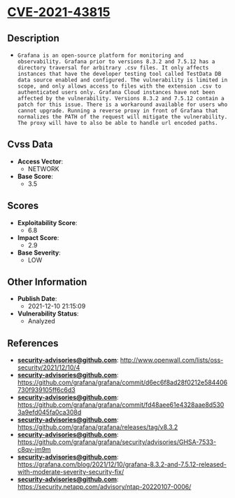 
# [CVE-2021-43815](https://cve.mitre.org/cgi-bin/cvename.cgi?name=CVE-2021-43815)

## Description

- `Grafana is an open-source platform for monitoring and observability. Grafana prior to versions 8.3.2 and 7.5.12 has a directory traversal for arbitrary .csv files. It only affects instances that have the developer testing tool called TestData DB data source enabled and configured. The vulnerability is limited in scope, and only allows access to files with the extension .csv to authenticated users only. Grafana Cloud instances have not been affected by the vulnerability. Versions 8.3.2 and 7.5.12 contain a patch for this issue. There is a workaround available for users who cannot upgrade. Running a reverse proxy in front of Grafana that normalizes the PATH of the request will mitigate the vulnerability. The proxy will have to also be able to handle url encoded paths.`

## Cvss Data

- **Access Vector**:
  - NETWORK
- **Base Score**:
  - 3.5

## Scores

- **Exploitability Score**:
  - 6.8
- **Impact Score**:
  - 2.9
- **Base Severity**:
  - LOW

## Other Information

- **Publish Date**:
  - 2021-12-10 21:15:09
- **Vulnerability Status**:
  - Analyzed

## References

- **security-advisories@github.com**: http://www.openwall.com/lists/oss-security/2021/12/10/4
- **security-advisories@github.com**: https://github.com/grafana/grafana/commit/d6ec6f8ad28f0212e584406730f939105ff6c6d3
- **security-advisories@github.com**: https://github.com/grafana/grafana/commit/fd48aee61e4328aae8d5303a9efd045fa0ca308d
- **security-advisories@github.com**: https://github.com/grafana/grafana/releases/tag/v8.3.2
- **security-advisories@github.com**: https://github.com/grafana/grafana/security/advisories/GHSA-7533-c8qv-jm9m
- **security-advisories@github.com**: https://grafana.com/blog/2021/12/10/grafana-8.3.2-and-7.5.12-released-with-moderate-severity-security-fix/
- **security-advisories@github.com**: https://security.netapp.com/advisory/ntap-20220107-0006/
